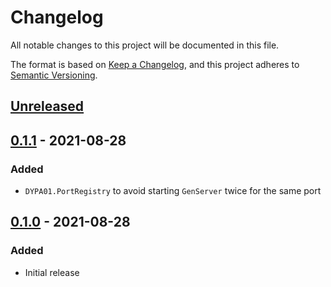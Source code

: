 # Changelog

All notable changes to this project will be documented in this file.

The format is based on [Keep a Changelog](https://keepachangelog.com/en/1.0.0/),
and this project adheres to [Semantic Versioning](https://semver.org/spec/v2.0.0.html).

## [Unreleased]

## [0.1.1] - 2021-08-28
### Added
- `DYPA01.PortRegistry` to avoid starting `GenServer` twice for the same port

## [0.1.0] - 2021-08-28
### Added
- Initial release

[Unreleased]: https://github.com/mnishiguchi/dypa01/compare/v0.1.1..HEAD
[0.1.1]: https://github.com/mnishiguchi/dypa01/releases/tag/v0.1.1
[0.1.0]: https://github.com/mnishiguchi/dypa01/releases/tag/v0.1.0
